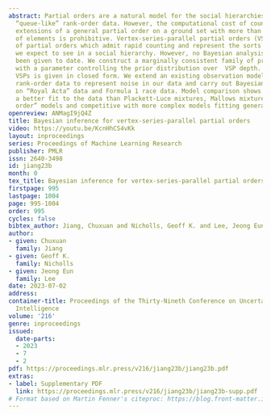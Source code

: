 ```yaml
---
abstract: Partial orders are a natural model for the social hierarchies that may constrain
  “queue-like” rank-order data. However, the computational cost of counting the linear
  extensions of a general partial order on a ground set with more than a few tens
  of elements is prohibitive. Vertex-series-parallel partial orders (VSPs) are a subclass
  of partial orders which admit rapid counting and represent the sorts of relations
  we expect to see in a social hierarchy. However, no Bayesian analysis of VSPs has
  been given to date. We construct a marginally consistent family of priors over VSPs
  with a parameter controlling the prior distribution over  VSP depth. The prior for
  VSPs is given in closed form. We extend an existing observation model for queue-like
  rank-order data to represent noise in our data and carry out Bayesian inference
  on “Royal Acta” data and Formula 1 race data. Model comparison shows our model is
  a better fit to the data than Plackett-Luce mixtures, Mallows mixtures, and “bucket
  order” models and competitive with more complex models fitting general partial orders.
openreview: ANMagI9jQ4Z
title: Bayesian inference for vertex-series-parallel partial orders
video: https://youtu.be/KcnHhCS4vKk
layout: inproceedings
series: Proceedings of Machine Learning Research
publisher: PMLR
issn: 2640-3498
id: jiang23b
month: 0
tex_title: Bayesian inference for vertex-series-parallel partial orders
firstpage: 995
lastpage: 1004
page: 995-1004
order: 995
cycles: false
bibtex_author: Jiang, Chuxuan and Nicholls, Geoff K. and Lee, Jeong Eun
author:
- given: Chuxuan
  family: Jiang
- given: Geoff K.
  family: Nicholls
- given: Jeong Eun
  family: Lee
date: 2023-07-02
address:
container-title: Proceedings of the Thirty-Nineth Conference on Uncertainty in Artificial
  Intelligence
volume: '216'
genre: inproceedings
issued:
  date-parts:
  - 2023
  - 7
  - 2
pdf: https://proceedings.mlr.press/v216/jiang23b/jiang23b.pdf
extras:
- label: Supplementary PDF
  link: https://proceedings.mlr.press/v216/jiang23b/jiang23b-supp.pdf
# Format based on Martin Fenner's citeproc: https://blog.front-matter.io/posts/citeproc-yaml-for-bibliographies/
---
```

